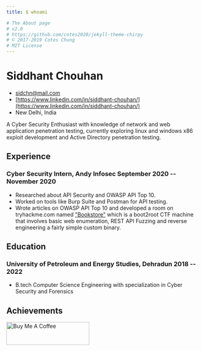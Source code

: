 ```yaml
---
title: $ whoami

# The About page
# v2.0
# https://github.com/cotes2020/jekyll-theme-chirpy
# © 2017-2019 Cotes Chung
# MIT License
---
```

<!-- The (first) h1 will be used as the <title> of the HTML page -->
# Siddhant Chouhan

<!-- The unordered list immediately after the h1 will be formatted on a single
line. It is intended to be used for contact details -->
- <sidchn@mail.com>
- [https://www.linkedin.com/in/siddhant-chouhan/](https://www.linkedin.com/in/siddhant-chouhan/)
- New Delhi, India

<!-- The paragraph after the h1 and ul and before the first h2 is optional. It
is intended to be used for a short summary. -->
A Cyber Security Enthusiast with knowledge of network and web application penetration testing, currently exploring linux and windows x86 exploit development and Active Directory penetration testing.

## Experience

<!-- You have to wrap the "left" and "right" half of these headings in spans by
hand -->
### <span>Cyber Security Intern, Andy Infosec</span> <span>September 2020 -- November 2020</span>

- Researched about API Security and OWASP API Top 10.
- Worked on tools like Burp Suite and Postman for API testing.
- Wrote articles on OWASP API Top 10 and developed a room on tryhackme.com named ["Bookstore"](https://tryhackme.com/room/bookstoreoc) which is a boot2root CTF machine that involves basic web enumeration, REST API Fuzzing and reverse engineering a fairly simple custom binary.

## Education

### <span>University of Petroleum and Energy Studies, Dehradun</span> <span>2018 -- 2022</span>

  - B.tech Computer Science Engineering with specialization in Cyber Security and Forensics


## Achievements

<div data-iframe-width="150" data-iframe-height="270" data-share-badge-id="eb4e65ad-6ee5-485d-a6af-4f187268205d" data-share-badge-host="https://www.credly.com"></div><script type="text/javascript" async src="//cdn.credly.com/assets/utilities/embed.js"></script>


<a href="https://www.buymeacoffee.com/sidchn" target="_blank"><img src="https://cdn.buymeacoffee.com/buttons/v2/default-blue.png" alt="Buy Me A Coffee" style="height: 60px !important;width: 217px !important;" ></a>

